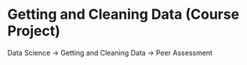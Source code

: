 Getting and Cleaning Data (Course Project)
==========================================

Data Science -> Getting and Cleaning Data -> Peer Assessment
